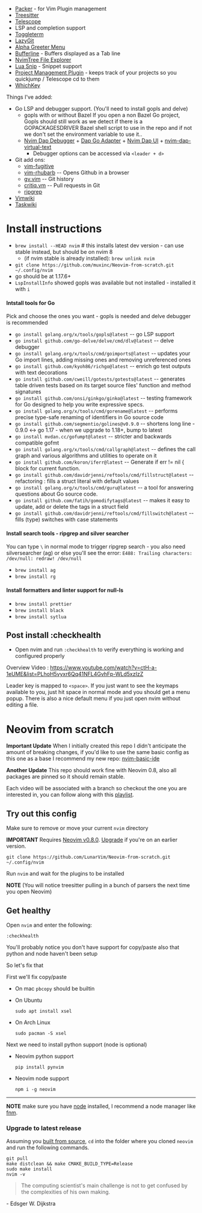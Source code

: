 * [Packer](https://github.com/wbthomason/packer.nvim) - for Vim Plugin management
* [Treesitter](nvim-treesitter/nvim-treesitter)
* [Telescope](https://www.youtube.com/watch?v=OhnLevLpGB4&list=PLhoH5vyxr6Qq41NFL4GvhFp-WLd5xzIzZ&index=9)
* LSP and completion support 
* [Toggleterm](https://www.youtube.com/watch?v=5OD-7h7gzxU&list=PLhoH5vyxr6Qq41NFL4GvhFp-WLd5xzIzZ&index=18)
* [LazyGit](https://github.com/kdheepak/lazygit.nvim)
* [Alpha Greeter Menu](https://github.com/goolord/alpha-nvim)
* [Bufferline](https://www.youtube.com/watch?v=vJAmjAax2H0&list=PLhoH5vyxr6Qq41NFL4GvhFp-WLd5xzIzZ&index=16) - Buffers displayed as a Tab line
* [NvimTree File Explorer](https://www.youtube.com/watch?v=SpexCBrZ1pQ&list=PLhoH5vyxr6Qq41NFL4GvhFp-WLd5xzIzZ&index=15)
* [Lua Snip](https://github.com/L3MON4D3/LuaSnip") - Snippet support
* [Project Management Plugin](https://github.com/ahmedkhalf/project.nvim) - keeps track of your projects so you quickjump / Telescope cd to them
* [WhichKey](https://github.com/folke/which-key.nvim)

Things I've added:
* Go LSP and debugger support. (You'll need to install gopls and delve)
  - gopls with or without Bazel  If you open a non Bazel Go project, Gopls should still work as we detect if there is a GOPACKAGESDRIVER Bazel shell script to use in the repo and if not we don't set the environment variable to use it..
  - [Nvim Dap Debugger](https://github.com/mfussenegger/nvim-dap) + [Dap Go Adapter](https://github.com/leoluz/nvim-dap-go) + [Nvim Dap UI](https://github.com/rcarriga/nvim-dap-ui) + [nvim-dap-virtual-text](https://github.com/theHamsta/nvim-dap-virtual-text)
    - Debugger options can be accessed via `<leader + d>`
* Git add ons: 
  - [vim-fugitive](https://github.com/tpope/vim-fugitive)
  - [vim-rhubarb](https://github.com/tpope/vim-rhubarb) -- Opens Github in a browser
  - [gv.vim](https://github.com/junegunn/gv.vim) -- Git history
  - [critiq.vm](https://github.com/AGhost-7/critiq.vim) -- Pull requests in Git
  - [ripgrep](https://github.com/BurntSushi/ripgrep)
* [Vimwiki](https://github.com/vimwiki/vimwiki)
* [Taskwiki](https://github.com/tools-life/taskwiki)

# Install instructions
* `brew install --HEAD nvim`  # this installs latest dev version - can use stable instead, but should be on nvim 8
  - (if nvim stable is already installed): `brew unlink nvim` 
* `git clone https://github.com/muxinc/Neovim-from-scratch.git ~/.config/nvim` 
*  go should be at 1.17.6+
* `LspInstallInfo` showed gopls was available but not installed - installed it with `i`

#### Intstall tools for Go 
Pick and choose the ones you want - gopls is needed and delve debugger is recommended
* `go install golang.org/x/tools/gopls@latest` -- go LSP support
* `go install github.com/go-delve/delve/cmd/dlv@latest` -- delve debugger
* `go install golang.org/x/tools/cmd/goimports@latest` -- updates your Go import lines, adding missing ones and removing unreferenced ones
* `go install github.com/kyoh86/richgo@latest` -- enrich go test outputs with text decorations
* `go install github.com/cweill/gotests/gotests@latest` -- generates table driven tests based on its target source files' function and method signatures
* `go install github.com/onsi/ginkgo/ginko@latest` -- testing framework for Go designed to help you write expressive specs.
* `go install golang.org/x/tools/cmd/gorename@latest` -- performs precise type-safe renaming of identifiers in Go source code
* `go install github.com/segmentio/golines@v0.9.0` -- shortens long line - 0.9.0 <-> go 1.17 - when we upgrade to 1.18+, bump to latest
* `go install mvdan.cc/gofumpt@latest` -- stricter and backwards compatible gofmt
* `go install golang.org/x/tools/cmd/callgraph@latest` -- defines the call graph and various algorithms and utilities to operate on it 
* `go install github.com/koron/iferr@latest` -- Generate if err != nil { block for current function.
* `go install github.com/davidrjenni/reftools/cmd/fillstruct@latest` -- refactoring : fills a struct literal with default values
* `go install golang.org/x/tools/cmd/guru@latest` -- a tool for answering questions about Go source code.
* `go install github.com/fatih/gomodifytags@latest` -- makes it easy to update, add or delete the tags in a struct field
* `go install github.com/davidrjenni/reftools/cmd/fillswitch@latest` -- fills (type) switches with case statements

#### Install search tools - ripgrep and silver searcher
You can type `\` in normal mode to trigger ripgrep search - you also need silversearcher (ag) or else you'll see the error: 
`E488: Trailing characters: /dev/null: redraw! /dev/null`
* `brew install ag`
* `brew install rg`
#### Install formatters and linter support for null-ls 
* `brew install prettier`
* `brew install black`
* `brew install sytlua`

## Post install :checkhealth
- Open nvim and run `:checkhealth` to verify everything is working and configured properly 

Overview Video : https://www.youtube.com/watch?v=ctH-a-1eUME&list=PLhoH5vyxr6Qq41NFL4GvhFp-WLd5xzIzZ

Leader key is mapped to `<space>`. If you just want to see the keymaps available to you, just hit space in normal mode and you should get a menu popup. There is also a nice default menu if you just open nvim without editing a file.

# Neovim from scratch

**Important Update** When I initially created this repo I didn't anticipate the amount of breaking changes, if you'd like to use the same basic config as this one as a base I recommend my new repo: [nvim-basic-ide](https://github.com/LunarVim/nvim-basic-ide)

**Another Update** This repo should work fine with Neovim 0.8, also all packages are pinned so it should remain stable.

Each video will be associated with a branch so checkout the one you are interested in, you can follow along with this [playlist](https://www.youtube.com/watch?v=ctH-a-1eUME&list=PLhoH5vyxr6Qq41NFL4GvhFp-WLd5xzIzZ).

## Try out this config

Make sure to remove or move your current `nvim` directory

**IMPORTANT** Requires [Neovim v0.8.0](https://github.com/neovim/neovim/releases).  [Upgrade](#upgrade-to-latest-release) if you're on an earlier version. 
```
git clone https://github.com/LunarVim/Neovim-from-scratch.git ~/.config/nvim
```

Run `nvim` and wait for the plugins to be installed 

**NOTE** (You will notice treesitter pulling in a bunch of parsers the next time you open Neovim) 

## Get healthy

Open `nvim` and enter the following:

```
:checkhealth
```

You'll probably notice you don't have support for copy/paste also that python and node haven't been setup

So let's fix that

First we'll fix copy/paste

- On mac `pbcopy` should be builtin

- On Ubuntu

  ```
  sudo apt install xsel
  ```

- On Arch Linux

  ```
  sudo pacman -S xsel
  ```

Next we need to install python support (node is optional)

- Neovim python support

  ```
  pip install pynvim
  ```

- Neovim node support

  ```
  npm i -g neovim
  ```
---

**NOTE** make sure you have [node](https://nodejs.org/en/) installed, I recommend a node manager like [fnm](https://github.com/Schniz/fnm).

### Upgrade to latest release

Assuming you [built from source](https://github.com/neovim/neovim/wiki/Building-Neovim#quick-start), `cd` into the folder where you cloned `neovim` and run the following commands. 
```
git pull
make distclean && make CMAKE_BUILD_TYPE=Release
sudo make install
nvim -v
```

> The computing scientist's main challenge is not to get confused by the complexities of his own making. 

\- Edsger W. Dijkstra
